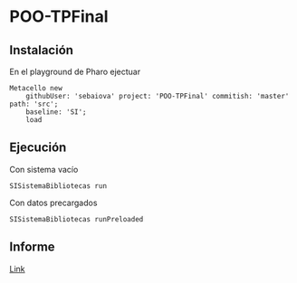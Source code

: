 # POO-TPFinal

## Instalación

En el playground de Pharo ejectuar

```
Metacello new
	githubUser: 'sebaiova' project: 'POO-TPFinal' commitish: 'master' path: 'src';
	baseline: 'SI';
	load
```

## Ejecución

Con sistema vacío
```
SISistemaBibliotecas run 
```
Con datos precargados
```
SISistemaBibliotecas runPreloaded
```

## Informe

[Link](https://drive.google.com/file/d/1_iJqCFgVzaf3MgpiyYQVjKa-V9gea4ZJ/view?usp=sharing)
